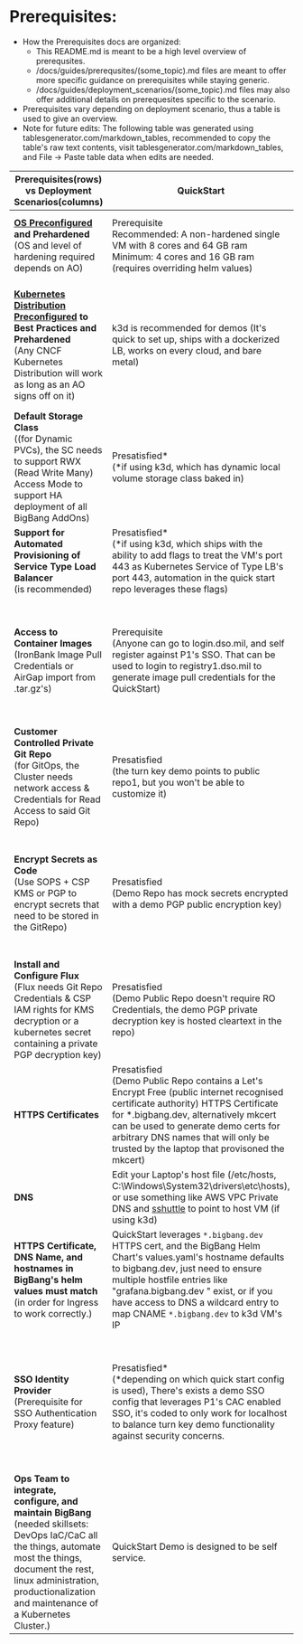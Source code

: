 # Prerequisites:
* How the Prerequisites docs are organized:
  * This README.md is meant to be a high level overview of prerequsites.
  * /docs/guides/prerequsites/(some_topic).md files are meant to offer more specific guidance on prerequisites while staying generic. 
  * /docs/guides/deployment_scenarios/(some_topic).md files may also offer additional details on prerequesites specific to the scenario. 
* Prerequisites vary depending on deployment scenario, thus a table is used to give an overview.
* Note for future edits: The following table was generated using tablesgenerator.com/markdown_tables, recommended to copy the table's raw text contents, visit tablesgenerator.com/markdown_tables, and File -> Paste table data when edits are needed.

| Prerequisites(rows) vs Deployment Scenarios(columns)                                                                                                                                                                                              | QuickStart                                                                                                                                                                                                                                                                                                   | Internet Connected                                                                                                                                                                                                         | Internet Disconnected                                                                                                                                                                               |
|---------------------------------------------------------------------------------------------------------------------------------------------------------------------------------------------------------------------------------------------------|--------------------------------------------------------------------------------------------------------------------------------------------------------------------------------------------------------------------------------------------------------------------------------------------------------------|----------------------------------------------------------------------------------------------------------------------------------------------------------------------------------------------------------------------------|-----------------------------------------------------------------------------------------------------------------------------------------------------------------------------------------------------|
| **[OS Preconfigured](os_preconfiguration.md) and Prehardened** <br>(OS and level of hardening required depends on AO)                                                                                                                             | Prerequisite <br>Recommended: A non-hardened single VM with 8 cores and 64 GB ram <br>Minimum: 4 cores and 16 GB ram (requires overriding helm values)                                                                                                                                                       | Prerequisite <br>(CSPs usually have marketplaces with pre-hardened VM images)                                                                                                                                              | Prerequisite <br>(configured to AO's risk tolerance / mission needs)                                                                                                                                |
| **[Kubernetes Distribution Preconfigured](kubernetes_preconfiguration.md) to Best Practices and Prehardened** <br>(Any CNCF Kubernetes Distribution will work as long as an AO signs off on it)                                                   | k3d is recommended for demos (It's quick to set up, ships with a dockerized LB, works on every cloud, and bare metal)                                                                                                                                                                                        | Prerequisite <br>(https://repo1.dso.mil/platform-one/distros)                                                                                                                                                              | Prerequisite <br>(users are responsible for airgap image import of container images needed by chosen Kubernetes Distribution)                                                                       |
| **Default Storage Class** <br>((for Dynamic PVCs), the SC needs to support RWX (Read Write Many) Access Mode to support HA deployment of all BigBang AddOns)                                                                                      | Presatisfied* <br>(*if using k3d, which has dynamic local volume storage class baked in)                                                                                                                                                                                                                     | Prerequisite <br>It's recommended that users start with a CSP specific or Kubernetes Distro provided storage class                                                                                                         | Prerequisite <br>[BB Team's research spike comparing Cloud Agnostic Storage Solutions](https://repo1.dso.mil/platform-one/big-bang/bigbang/-/issues/260)                                            |
| **Support for Automated Provisioning of Service Type Load Balancer** <br>(is recommended)                                                                                                                                                         | Presatisfied* <br>(*if using k3d, which ships with the ability to add flags to treat the VM's port 443 as Kubernetes Service of Type LB's port 443, automation in the quick start repo leverages these flags)                                                                                                | Prerequisite <br>Kubernetes Distributions usually have CSPs specific flags you can pass to the kube-apiserver to support auto provisioning of CSP LBs.                                                                     | Prerequisite <br>[(See docs for guidance on bare metal and no IAM scenarios)](kubernetes_preconfiguration.md#service-of-type-load-balancer)                                                         |
| **Access to Container Images** <br>(IronBank Image Pull Credentials or AirGap import from .tar.gz's)                                                                                                                                              | Prerequisite <br>(Anyone can go to login.dso.mil, and self register against P1's SSO. That can be used to login to registry1.dso.mil to generate image pull credentials for the QuickStart)                                                                                                                  | BigBang customers are recommended to use ask their BB Customer Liaison's for an IronBank Image pull robot account, which lasts 6 months.                                                                                   | Prerequisite <br>(Airgap import of container images, [BigBang Releases](https://repo1.dso.mil/platform-one/big-bang/bigbang/-/releases) includes a .tar.gz of IronBank Images)                      |
| **Customer Controlled Private Git Repo** <br>(for GitOps, the Cluster needs network access & Credentials for Read Access to said Git Repo)                                                                                                        | Presatisfied <br>(the turn key demo points to public repo1, but you won't be able to customize it)                                                                                                                                                                                                           | Prerequisite <br>(or follow Air gap docs)                                                                                                                                                                                  | Prerequisite <br>(Air gap docs assist with provisioning an ssh based git repo)                                                                                                                      |
| **Encrypt Secrets as Code** <br>(Use SOPS + CSP KMS or PGP to encrypt secrets that need to be stored in the GitRepo)                                                                                                                              | Presatisfied <br>(Demo Repo has mock secrets encrypted with a demo PGP public encryption key)                                                                                                                                                                                                                | Prerequisite <br>(CSP KMS and IAM is more secure that gpg key pair)                                                                                                                                                        | Prerequisite <br>(Use CSP KMS if available, PGP works universally, [Flux requires the private PGP key to not have a passphrase](https://toolkit.fluxcd.io/guides/mozilla-sops/#generate-a-gpg-key)) |
| **Install and Configure Flux** <br>(Flux needs Git Repo Credentials & CSP IAM rights for KMS decryption or a kubernetes secret containing a private PGP decryption key)                                                                           | Presatisfied <br>(Demo Public Repo doesn't require RO Credentials, the demo PGP private decryption key is hosted cleartext in the repo)                                                                                                                                                                      | Prerequisite <br>(see BigBang docs, [flux docs](https://toolkit.fluxcd.io/components/source/gitrepositories/#spec-examples) are also a good resource for this)                                                             | Prerequisite <br>(see BigBang docs)                                                                                                                                                                 |
| **HTTPS Certificates**                                                                                                                                                                                                                            | Presatisfied <br>(Demo Public Repo contains a Let's Encrypt Free (public internet recognised certificate authority) HTTPS Certificate for *.bigbang.dev, alternatively mkcert can be used to generate demo certs for arbitrary DNS names that will only be trusted by the laptop that provisoned the mkcert) | Prerequisite <br>(HTTPS cert is provided by consumer)                                                                                                                                                                      | Prerequisite <br>(HTTPS cert is provided by consumer)                                                                                                                                               |
| **DNS**                                                                                                                                                                                                                                           | Edit your Laptop's host file (/etc/hosts, C:\Windows\System32\drivers\etc\hosts), or use something like AWS VPC Private DNS and [sshuttle](https://github.com/sshuttle/sshuttle) to point to host VM (if using k3d)                                                                                          | Prerequisite <br>(point DNS names to Layer 4 CSP LB)                                                                                                                                                                       | Prerequisite <br>(point DNS names to L4 LB)                                                                                                                                                         |
| **HTTPS Certificate, DNS Name, and hostnames in BigBang's helm values must match** <br>(in order for Ingress to work correctly.)                                                                                                                  | QuickStart leverages `*.bigbang.dev` HTTPS cert, and the BigBang Helm Chart's values.yaml's hostname defaults to bigbang.dev, just need to ensure multiple hostfile entries like "grafana.bigbang.dev " exist, or if you have access to DNS a wildcard entry to map CNAME `*.bigbang.dev` to k3d VM's IP     | Prerequisite <br>(update bigbang helm values in git repo so hostnames match HTTPS cert)                                                                                                                                    | Prerequisite <br>(update bigbang helm values in git repo so hostnames match HTTPS cert)                                                                                                             |
| **SSO Identity Provider** <br>(Prerequisite for SSO Authentication Proxy feature)                                                                                                                                                                 | Presatisfied* <br>(*depending on which quick start config is used), There's exists a demo SSO config that leverages P1's CAC enabled SSO, it's coded to only work for localhost to balance turn key demo functionality against security concerns.                                                            | Prerequisite <br>(You don't have to use Keycloak, you can use any OIDC/SAML Identity Provider) ([Customer Deployable Keycloak is a feature coming soon](https://repo1.dso.mil/platform-one/big-bang/bigbang/-/issues/291)) | Prerequisite* <br>(Install your own Keycloak cluster), leverage a pre-existing airgap SSO solution, or configure to not use SSO* if not needed for use case)                                        |
| **Ops Team to integrate, configure, and maintain BigBang** <br>(needed skillsets: DevOps IaC/CaC all the things, automate most the things, document the rest, linux administration, productionalization and maintenance of a Kubernetes Cluster.) | QuickStart Demo is designed to be self service.                                                                                                                                                                                                                                                              | Prerequisite <br>(BigBang Customer Integration Engineers are available to help long term Ops teams.)                                                                                                                       | Prerequisite                                                                                                                                                                                        |
